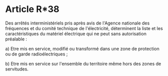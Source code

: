 # Article R*38

Des arrêtés interministériels pris après avis de l'Agence nationale des fréquences et du comité technique de l'électricité, déterminent la liste et les caractéristiques du matériel électrique qui ne peut sans autorisation préalable :

a) Etre mis en service, modifié ou transformé dans une zone de protection ou de garde radioélectriques ;

b) Etre mis en service sur l'ensemble du territoire même hors des zones de servitudes.